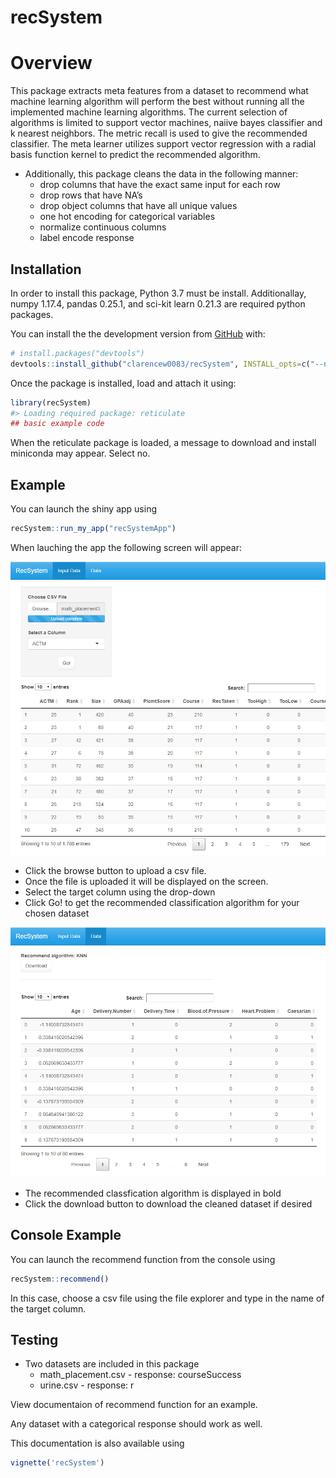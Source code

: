 
<!-- README.md is generated from README.Rmd. Please edit that file -->

# recSystem

# Overview

This package extracts meta features from a dataset to recommend what
machine learning algorithm will perform the best without running all the
implemented machine learning algorithms. The current selection of
algorithms is limited to support vector machines, naiive bayes
classifier and k nearest neighbors. The metric recall is used to give
the recommended classifier. The meta learner utilizes support vector
regression with a radial basis function kernel to predict the
recommended algorithm.

  - Additionally, this package cleans the data in the following manner:
      - drop columns that have the exact same input for each row
      - drop rows that have NA’s
      - drop object columns that have all unique values
      - one hot encoding for categorical variables
      - normalize continuous columns
      - label encode response

<!-- badges: start -->

<!-- badges: end -->

## Installation

In order to install this package, Python 3.7 must be install.
Additionallay, numpy 1.17.4, pandas 0.25.1, and sci-kit learn 0.21.3 are
required python packages.

You can install the the development version from
[GitHub](https://github.com/) with:

``` r
# install.packages("devtools")
devtools::install_github("clarencew0083/recSystem", INSTALL_opts=c("--no-multiarch"), build_vignettes = TRUE)

```

Once the package is installed, load and attach it using:

``` r
library(recSystem)
#> Loading required package: reticulate
## basic example code
```

When the reticulate package is loaded, a message to download and install
miniconda may appear. Select no.

## Example

You can launch the shiny app using

``` r
recSystem::run_my_app("recSystemApp")
```

When lauching the app the following screen will appear:

<img src="inst/images/app1.PNG" alt="Screenshot Example">

  - Click the browse button to upload a csv file.
  - Once the file is uploaded it will be displayed on the screen.
  - Select the target column using the drop-down
  - Click Go\! to get the recommended classification algorithm for your
    chosen dataset

<img src="inst/images/app2.PNG" alt="Screenshot Example">

  - The recommended classfication algorithm is displayed in bold
  - Click the download button to download the cleaned dataset if desired

## Console Example

You can launch the recommend function from the console using

``` r
recSystem::recommend()
```

In this case, choose a csv file using the file explorer and type in the
name of the target column.

## Testing

  - Two datasets are included in this package
      - math\_placement.csv - response: courseSuccess
      - urine.csv - response: r

View documentaion of recommend function for an example.

Any dataset with a categorical response should work as well.

This documentation is also available using

``` r
vignette('recSystem')
```
